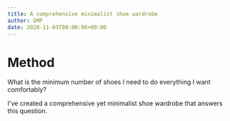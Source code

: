 ```yaml
---
title: A comprehensive minimalist shoe wardrobe
author: GMP
date: 2020-11-03T00:00:00+09:00
---
```


# Method

What is the minimum number of shoes I need to do everything I want comfortably?

I've created a comprehensive yet minimalist shoe wardrobe that answers this question.